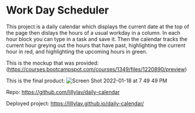 # Work Day Scheduler

This project is a daily calendar which displays the current date at the top of the page then dislays the hours of a usual workday in a column. In each hour block you can type in a task and save it. Then the calendar tracks the current hour greying out the hours that have past, highlighting the current hour in red, and highlighting the upcoming hours in green.

This is the mockup that was provided:
(https://courses.bootcampspot.com/courses/1349/files/1220890/preview)

This is the final product:
![Screen Shot 2022-01-18 at 7 49 49 PM](https://user-images.githubusercontent.com/93904532/150054642-a2c06072-e8a9-4b69-ad5e-a1decb8016c7.png)

Repo:
https://github.com/lillylav/daily-calendar

Deployed project:
https://lillylav.github.io/daily-calendar/
